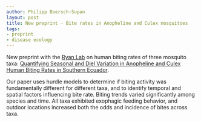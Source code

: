 ```yaml
---
author: Philipp Boersch-Supan
layout: post
title: New preprint - Bite rates in Anopheline and Culex mosquitoes
tags:
- preprint
- disease ecology
---
```


New preprint with the [Ryan Lab](http://www.sadieryan.net/) on human biting rates of three mosquito taxa: [Quantifying Seasonal and Diel Variation in Anopheline and Culex Human Biting Rates in Southern Ecuador](https://doi.org/10.1101/192773). 

Our paper uses hurdle models  to determine if biting activity was fundamentally different for different taxa, and to identify temporal and spatial factors influencing bite rate. Biting trends varied significantly among species and time. All taxa exhibited exophagic feeding behavior, and outdoor locations increased both the odds and incidence of bites across taxa.
